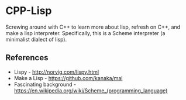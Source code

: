 # CPP-Lisp

Screwing around with C++ to learn more about lisp, refresh on C++, and make a lisp interpreter.
Specifically, this is a Scheme interpreter (a minimalist dialect of lisp).


## References
* Lispy - http://norvig.com/lispy.html
* Make a Lisp - https://github.com/kanaka/mal
* Fascinating background - https://en.wikipedia.org/wiki/Scheme_(programming_language)
